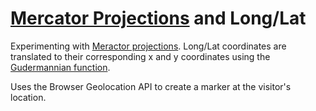 [Mercator Projections](http://www.hackyon.com/playground/mercator/) and Long/Lat
======================

Experimenting with [Meractor projections](http://en.wikipedia.org/wiki/Mercator_projection). Long/Lat coordinates are translated to their corresponding x and y coordinates using the [Gudermannian function](http://en.wikipedia.org/wiki/Gudermannian_function).

Uses the Browser Geolocation API to create a marker at the visitor's location.


